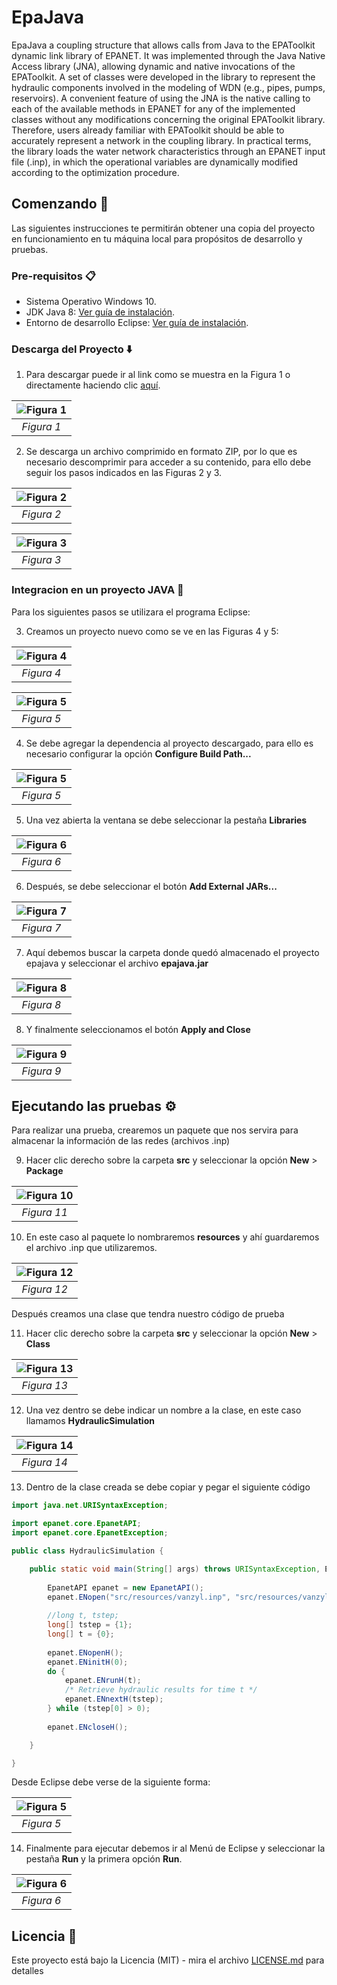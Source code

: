 # EpaJava

EpaJava a coupling structure that allows calls from Java to the EPAToolkit dynamic link library of EPANET. It was implemented through the Java Native Access library (JNA), allowing dynamic and native invocations of the EPAToolkit. A set of classes were developed in the library to represent the hydraulic components involved in the modeling of WDN (e.g., pipes, pumps, reservoirs).
A convenient feature of using the JNA is the native calling to each of the available methods in EPANET for any of the implemented classes without any modifications concerning the original EPAToolkit library. Therefore, users already familiar with EPAToolkit should be able to accurately represent a network in the coupling library. In practical terms, the library loads the water network characteristics through an EPANET input file (.inp), in which the operational variables are dynamically modified according to the optimization procedure.

## Comenzando 🚀

Las siguientes instrucciones te permitirán obtener una copia del proyecto en funcionamiento en tu máquina local para propósitos de desarrollo y pruebas.

### Pre-requisitos 📋

- Sistema Operativo Windows 10.
- JDK Java 8: [Ver guía de instalación](tutorial/JDK-Java-8.md).
- Entorno de desarrollo Eclipse: [Ver guía de instalación](tutorial/Eclipse.md).

### Descarga del Proyecto ⬇️

1. Para descargar puede ir al link como se muestra en la Figura 1 o directamente haciendo clic [aquí](https://github.com/jhawanet/epajava/archive/master.zip).

| ![Figura 1](tutorial/download.png) | 
|:--:|
| *Figura 1* |

2. Se descarga un archivo comprimido en formato ZIP, por lo que es necesario descomprimir para acceder a su contenido, para ello debe seguir los pasos indicados en las Figuras 2 y 3.

| ![Figura 2](tutorial/extract-all.png) | 
|:--:|
| *Figura 2* |

| ![Figura 3](tutorial/extract.png) | 
|:--:|
| *Figura 3* |

### Integracion en un proyecto JAVA 🔧

Para los siguientes pasos se utilizara el programa Eclipse:

3. Creamos un proyecto nuevo como se ve en las Figuras 4 y 5:

| ![Figura 4](tutorial/new-project-1.png) | 
|:--:|
| *Figura 4* |

| ![Figura 5](tutorial/new-project-2.png) | 
|:--:|
| *Figura 5* |

4. Se debe agregar la dependencia al proyecto descargado, para ello es necesario configurar la opción **Configure Build Path...**

| ![Figura 5](tutorial/configure-build-path-1.png) | 
|:--:|
| *Figura 5* |

5. Una vez abierta la ventana se debe seleccionar la pestaña **Libraries**

| ![Figura 6](tutorial/configure-build-path-2.png) | 
|:--:|
| *Figura 6* |

6. Después, se debe seleccionar el botón **Add External JARs...**

| ![Figura 7](tutorial/configure-build-path-3.png) | 
|:--:|
| *Figura 7* |

7. Aquí debemos buscar la carpeta donde quedó almacenado el proyecto epajava y seleccionar el archivo **epajava.jar**

| ![Figura 8](tutorial/configure-build-path-4.png) | 
|:--:|
| *Figura 8* |

8. Y finalmente seleccionamos el botón **Apply and Close**

| ![Figura 9](tutorial/configure-build-path-5.png) | 
|:--:|
| *Figura 9* |

## Ejecutando las pruebas ⚙️

Para realizar una prueba, crearemos un paquete que nos servira para almacenar la información de las redes (archivos .inp) 

9. Hacer clic derecho sobre la carpeta **src** y seleccionar la opción **New** > **Package**

| ![Figura 10](tutorial/test-1.png) | 
|:--:|
| *Figura 11* |

10. En este caso al paquete lo nombraremos **resources** y ahí guardaremos el archivo .inp que utilizaremos.

| ![Figura 12](tutorial/test-2.png) | 
|:--:|
| *Figura 12* |

Después creamos una clase que tendra nuestro código de prueba

11. Hacer clic derecho sobre la carpeta **src** y seleccionar la opción **New** > **Class**

| ![Figura 13](tutorial/test-3.png) | 
|:--:|
| *Figura 13* |

12. Una vez dentro se debe indicar un nombre a la clase, en este caso llamamos **HydraulicSimulation**

| ![Figura 14](tutorial/test-4.png) | 
|:--:|
| *Figura 14* |

13. Dentro de la clase creada se debe copiar y pegar el siguiente código

```java
import java.net.URISyntaxException;

import epanet.core.EpanetAPI;
import epanet.core.EpanetException;

public class HydraulicSimulation {

	public static void main(String[] args) throws URISyntaxException, EpanetException {
		
		EpanetAPI epanet = new EpanetAPI();
		epanet.ENopen("src/resources/vanzyl.inp", "src/resources/vanzyl.rpt", "");
		
		//long t, tstep;
		long[] tstep = {1};
		long[] t = {0};
		
		epanet.ENopenH();
		epanet.ENinitH(0);
		do {  
			epanet.ENrunH(t);  
			/* Retrieve hydraulic results for time t */
			epanet.ENnextH(tstep);  
		} while (tstep[0] > 0);  
		
		epanet.ENcloseH();

	}

}
```

Desde Eclipse debe verse de la siguiente forma:

| ![Figura 5](tutorial/test-5.png) | 
|:--:|
| *Figura 5* |

14. Finalmente para ejecutar debemos ir al Menú de Eclipse y seleccionar la pestaña **Run** y la primera opción **Run**.

| ![Figura 6](tutorial/test-6.png) | 
|:--:|
| *Figura 6* |

## Licencia 📄

Este proyecto está bajo la Licencia (MIT) - mira el archivo [LICENSE.md](LICENSE.md) para detalles
